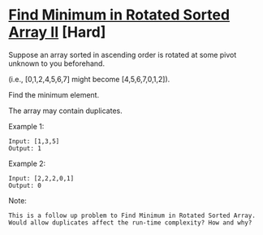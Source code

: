 # [Find Minimum in Rotated Sorted Array II](https://leetcode.com/problems/find-minimum-in-rotated-sorted-array-ii/) [Hard]

Suppose an array sorted in ascending order is rotated at some pivot unknown to you beforehand.

(i.e.,  [0,1,2,4,5,6,7] might become  [4,5,6,7,0,1,2]).

Find the minimum element.

The array may contain duplicates.

Example 1:
```
Input: [1,3,5]
Output: 1
```
Example 2:
```
Input: [2,2,2,0,1]
Output: 0
```
Note:
```
This is a follow up problem to Find Minimum in Rotated Sorted Array.
Would allow duplicates affect the run-time complexity? How and why?
```